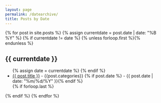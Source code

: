 ```yaml
---
layout: page
permalink: /datearchive/
title: Posts by Date
---
```


<div id="date_archives">
{% for post in site.posts %}
  {% assign currentdate = post.date | date: "%B %Y" %}
  {% if currentdate != date %}
    {% unless forloop.first %}</ul>{% endunless %}
    <h2 id="y{{post.date | date: "%B %Y"}}">{{ currentdate }}</h2>
    <ul>
    {% assign date = currentdate %}
  {% endif %}
    <li><a href="/notebook/{{post.url }}">{{ post.title }}</a> - {{post.categories}} {% if post.date %} - {{ post.date | date: "%m/%d/%Y" }}{% endif %} </li>
  {% if forloop.last %}</ul>{% endif %}
{% endfor %}
</div>

